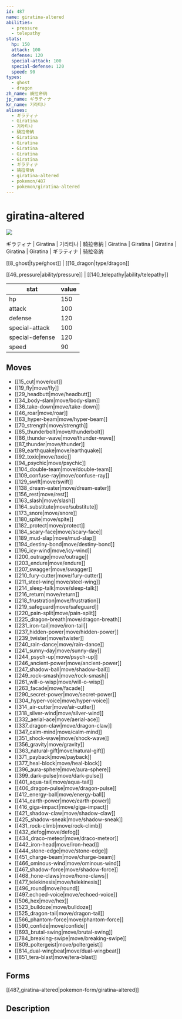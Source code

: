 ```yaml
---
id: 487
name: giratina-altered
abilities:
  - pressure
  - telepathy
stats:
  hp: 150
  attack: 100
  defense: 120
  special-attack: 100
  special-defense: 120
  speed: 90
types:
  - ghost
  - dragon
zh_name: 骑拉帝纳
jp_name: ギラティナ
kr_name: 기라티나
aliases:
  - ギラティナ
  - Giratina
  - 기라티나
  - 騎拉帝納
  - Giratina
  - Giratina
  - Giratina
  - Giratina
  - Giratina
  - ギラティナ
  - 骑拉帝纳
  - giratina-altered
  - pokemon/487
  - pokemon/giratina-altered
---
```

# giratina-altered

![](https://raw.githubusercontent.com/PokeAPI/sprites/master/sprites/pokemon/487.png)

ギラティナ | Giratina | 기라티나 | 騎拉帝納 | Giratina | Giratina | Giratina | Giratina | Giratina | ギラティナ | 骑拉帝纳

[[8_ghost|type/ghost]] | [[16_dragon|type/dragon]]

[[46_pressure|ability/pressure]] | [[140_telepathy|ability/telepathy]]

|stat|value|
|---|---|
|hp|150|
|attack|100|
|defense|120|
|special-attack|100|
|special-defense|120|
|speed|90|


## Moves

- [[15_cut|move/cut]]
- [[19_fly|move/fly]]
- [[29_headbutt|move/headbutt]]
- [[34_body-slam|move/body-slam]]
- [[36_take-down|move/take-down]]
- [[46_roar|move/roar]]
- [[63_hyper-beam|move/hyper-beam]]
- [[70_strength|move/strength]]
- [[85_thunderbolt|move/thunderbolt]]
- [[86_thunder-wave|move/thunder-wave]]
- [[87_thunder|move/thunder]]
- [[89_earthquake|move/earthquake]]
- [[92_toxic|move/toxic]]
- [[94_psychic|move/psychic]]
- [[104_double-team|move/double-team]]
- [[109_confuse-ray|move/confuse-ray]]
- [[129_swift|move/swift]]
- [[138_dream-eater|move/dream-eater]]
- [[156_rest|move/rest]]
- [[163_slash|move/slash]]
- [[164_substitute|move/substitute]]
- [[173_snore|move/snore]]
- [[180_spite|move/spite]]
- [[182_protect|move/protect]]
- [[184_scary-face|move/scary-face]]
- [[189_mud-slap|move/mud-slap]]
- [[194_destiny-bond|move/destiny-bond]]
- [[196_icy-wind|move/icy-wind]]
- [[200_outrage|move/outrage]]
- [[203_endure|move/endure]]
- [[207_swagger|move/swagger]]
- [[210_fury-cutter|move/fury-cutter]]
- [[211_steel-wing|move/steel-wing]]
- [[214_sleep-talk|move/sleep-talk]]
- [[216_return|move/return]]
- [[218_frustration|move/frustration]]
- [[219_safeguard|move/safeguard]]
- [[220_pain-split|move/pain-split]]
- [[225_dragon-breath|move/dragon-breath]]
- [[231_iron-tail|move/iron-tail]]
- [[237_hidden-power|move/hidden-power]]
- [[239_twister|move/twister]]
- [[240_rain-dance|move/rain-dance]]
- [[241_sunny-day|move/sunny-day]]
- [[244_psych-up|move/psych-up]]
- [[246_ancient-power|move/ancient-power]]
- [[247_shadow-ball|move/shadow-ball]]
- [[249_rock-smash|move/rock-smash]]
- [[261_will-o-wisp|move/will-o-wisp]]
- [[263_facade|move/facade]]
- [[290_secret-power|move/secret-power]]
- [[304_hyper-voice|move/hyper-voice]]
- [[314_air-cutter|move/air-cutter]]
- [[318_silver-wind|move/silver-wind]]
- [[332_aerial-ace|move/aerial-ace]]
- [[337_dragon-claw|move/dragon-claw]]
- [[347_calm-mind|move/calm-mind]]
- [[351_shock-wave|move/shock-wave]]
- [[356_gravity|move/gravity]]
- [[363_natural-gift|move/natural-gift]]
- [[371_payback|move/payback]]
- [[377_heal-block|move/heal-block]]
- [[396_aura-sphere|move/aura-sphere]]
- [[399_dark-pulse|move/dark-pulse]]
- [[401_aqua-tail|move/aqua-tail]]
- [[406_dragon-pulse|move/dragon-pulse]]
- [[412_energy-ball|move/energy-ball]]
- [[414_earth-power|move/earth-power]]
- [[416_giga-impact|move/giga-impact]]
- [[421_shadow-claw|move/shadow-claw]]
- [[425_shadow-sneak|move/shadow-sneak]]
- [[431_rock-climb|move/rock-climb]]
- [[432_defog|move/defog]]
- [[434_draco-meteor|move/draco-meteor]]
- [[442_iron-head|move/iron-head]]
- [[444_stone-edge|move/stone-edge]]
- [[451_charge-beam|move/charge-beam]]
- [[466_ominous-wind|move/ominous-wind]]
- [[467_shadow-force|move/shadow-force]]
- [[468_hone-claws|move/hone-claws]]
- [[477_telekinesis|move/telekinesis]]
- [[496_round|move/round]]
- [[497_echoed-voice|move/echoed-voice]]
- [[506_hex|move/hex]]
- [[523_bulldoze|move/bulldoze]]
- [[525_dragon-tail|move/dragon-tail]]
- [[566_phantom-force|move/phantom-force]]
- [[590_confide|move/confide]]
- [[693_brutal-swing|move/brutal-swing]]
- [[784_breaking-swipe|move/breaking-swipe]]
- [[809_poltergeist|move/poltergeist]]
- [[814_dual-wingbeat|move/dual-wingbeat]]
- [[851_tera-blast|move/tera-blast]]

## Forms



[[487_giratina-altered|pokemon-form/giratina-altered]]

## Description



